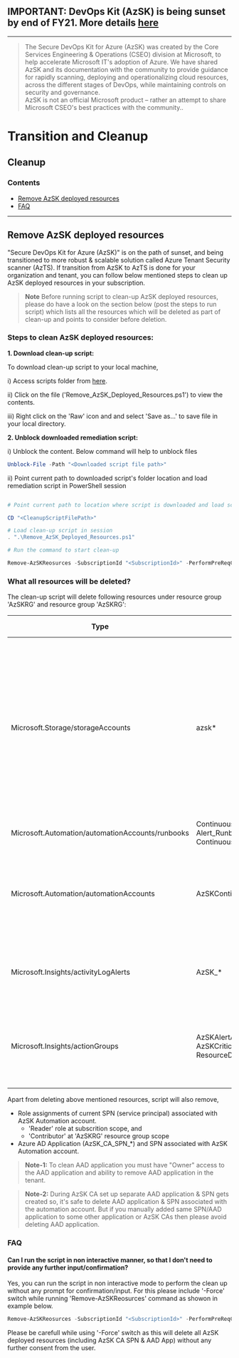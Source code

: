 ## IMPORTANT: DevOps Kit (AzSK) is being sunset by end of FY21. More details [here](../ReleaseNotes/AzSKSunsetNotice.md)
----------------------------------------------

> The Secure DevOps Kit for Azure (AzSK) was created by the Core Services Engineering & Operations (CSEO) division at Microsoft, to help accelerate Microsoft IT's adoption of Azure. We have shared AzSK and its documentation with the community to provide guidance for rapidly scanning, deploying and operationalizing cloud resources, across the different stages of DevOps, while maintaining controls on security and governance.
<br>AzSK is not an official Microsoft product – rather an attempt to share Microsoft CSEO's best practices with the community..

# Transition and Cleanup

## Cleanup
 ### Contents
- [Remove AzSK deployed resources](Readme.md#remove-azsk-deployed-resources)
- [FAQ](Readme.md#faq)
-----------------------------------------------------------------
## Remove AzSK deployed resources
"Secure DevOps Kit for Azure (AzSK)" is on the path of sunset, and being transitioned to more robust & scalable solution called Azure Tenant Security scanner (AzTS). If transition from AzSK to AzTS is done for your organization and tenant, you can follow below mentioned steps to clean up AzSK deployed resources in your subscription.

>**Note** Before running script to clean-up AzSK deployed resources, please do have a look on the section below (post the steps to run script) which lists all the resources which will be deleted as part of clean-up and points to consider before deletion. 

### Steps to clean AzSK deployed resources:

**1. Download clean-up script:**
  
  To download clean-up script to your local machine,

  i) Access scripts folder from [here](https://github.com/azsk/DevOpsKit-docs/tree/master/14-Transition-and-Cleanup/scripts).

  ii) Click on the file ('Remove_AzSK_Deployed_Resources.ps1') to view the contents.

  iii) Right click on the 'Raw' icon and and select 'Save as...' to save file in your local directory.

**2. Unblock downloaded remediation script:**

i) Unblock the content. Below command will help to unblock files

``` PowerShell
Unblock-File -Path "<Downloaded script file path>"
```

ii) Point current path to downloaded script's folder location and load remediation script in PowerShell session
``` PowerShell

# Point current path to location where script is downloaded and load script from folder

CD "<CleanupScriptFilePath>"

# Load clean-up script in session
. ".\Remove_AzSK_Deployed_Resources.ps1"

# Run the command to start clean-up

Remove-AzSKReosurces -SubscriptionId "<SubscriptionId>" -PerformPreReqCheck

```
### What all resources will be deleted?

The clean-up script will delete following resources under resource group 'AzSKRG' and resource group 'AzSKRG':

|Type|Name|Points to consider?|
|----|----|----|
|Microsoft.Storage/storageAccounts|azsk*|Avoid deleting, if: <br> a) You want to keep previous AzSK CA scan logs <br> b) You want to keep attestation of non-baseline controls <br> c) You are using AzSK Cred Hygiene feature|
|Microsoft.Automation/automationAccounts/runbooks|Continuous_Assurance_Runbook, Alert_Runbook, Continuous_Assurance_ScanOnTrigger_Runbook|NA|
|Microsoft.Automation/automationAccounts|AzSKContinuousAssurance|Avoid deleting, if You have deployed any custom runbook in AzSK Automation account. |
|Microsoft.Insights/activityLogAlerts|AzSK_*|Avoid deleting, if dependent on AzSK alerts for alerting & monitoring.|
|Microsoft.Insights/actionGroups|AzSKAlertActionGroup, AzSKCriticalAlertActionGroup, ResourceDeploymentActionGroup|Avoid deleting, if used same action groups for any non-AzSK deployed alerts.|

Apart from deleting above mentioned resources, script will also remove,
- Role assignments of current SPN (service principal) associated with AzSK Automation account.
  - 'Reader' role at subscrition scope, and
  - 'Contributor' at 'AzSKRG' resource group scope
- Azure AD Application (AzSK_CA_SPN_*) and SPN associated with AzSK Automation account. 

>**Note-1:** To clean AAD application you must have "Owner" access to the AAD application and ability to remove AAD application in the tenant. 

>**Note-2:** During AzSK CA set up separate AAD application & SPN gets created so, it's safe to delete AAD application & SPN associated with the automation account. But if you manually added same SPN/AAD application to some other application or AzSK CAs then please avoid deleting AAD application.

### FAQ

#### Can I run the script in non interactive manner, so that I don't need to provide any further input/confirmation?
Yes, you can run the script in non interactive mode to perform the clean up without any prompt for confirmation/input. For this please include '-Force' switch while running 'Remove-AzSKReosurces' command as showon in example below.

``` PowerShell
Remove-AzSKReosurces -SubscriptionId "<SubscriptionId>" -PerformPreReqCheck -Force
```
Please be carefull while using '-Force' switch as this will delete all AzSK deployed resources (including AzSK CA SPN & AAD App) without any further consent from the user.


